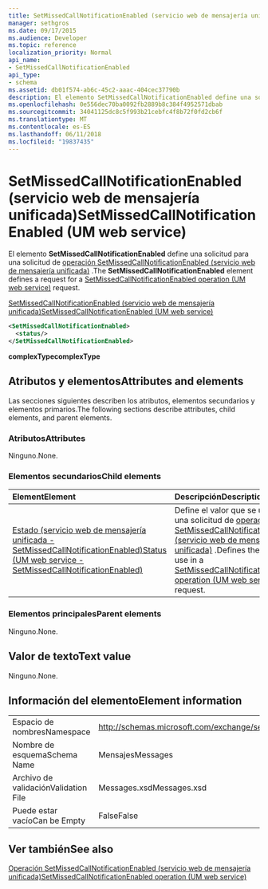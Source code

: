 ```yaml
---
title: SetMissedCallNotificationEnabled (servicio web de mensajería unificada)
manager: sethgros
ms.date: 09/17/2015
ms.audience: Developer
ms.topic: reference
localization_priority: Normal
api_name:
- SetMissedCallNotificationEnabled
api_type:
- schema
ms.assetid: db01f574-ab6c-45c2-aaac-404cec37790b
description: El elemento SetMissedCallNotificationEnabled define una solicitud para una solicitud de SetMissedCallNotificationEnabled operación (servicio web de mensajería unificada).
ms.openlocfilehash: 0e556dec70ba0092fb2889b8c384f4952571dbab
ms.sourcegitcommit: 34041125dc8c5f993b21cebfc4f8b72f0fd2cb6f
ms.translationtype: MT
ms.contentlocale: es-ES
ms.lasthandoff: 06/11/2018
ms.locfileid: "19837435"
---
```

# <a name="setmissedcallnotificationenabled-um-web-service"></a><span data-ttu-id="d5194-103">SetMissedCallNotificationEnabled (servicio web de mensajería unificada)</span><span class="sxs-lookup"><span data-stu-id="d5194-103">SetMissedCallNotificationEnabled (UM web service)</span></span>

<span data-ttu-id="d5194-104">El elemento **SetMissedCallNotificationEnabled** define una solicitud para una solicitud de [operación SetMissedCallNotificationEnabled (servicio web de mensajería unificada)](setmissedcallnotificationenabled-operation-um-web-service.md) .</span><span class="sxs-lookup"><span data-stu-id="d5194-104">The **SetMissedCallNotificationEnabled** element defines a request for a [SetMissedCallNotificationEnabled operation (UM web service)](setmissedcallnotificationenabled-operation-um-web-service.md) request.</span></span> 
  
[<span data-ttu-id="d5194-105">SetMissedCallNotificationEnabled (servicio web de mensajería unificada)</span><span class="sxs-lookup"><span data-stu-id="d5194-105">SetMissedCallNotificationEnabled (UM web service)</span></span>](setmissedcallnotificationenabled-um-web-service.md)
  
```xml
<SetMissedCallNotificationEnabled>
  <status/> 
</SetMissedCallNotificationEnabled>
```

 <span data-ttu-id="d5194-106">**complexType**</span><span class="sxs-lookup"><span data-stu-id="d5194-106">**complexType**</span></span>
## <a name="attributes-and-elements"></a><span data-ttu-id="d5194-107">Atributos y elementos</span><span class="sxs-lookup"><span data-stu-id="d5194-107">Attributes and elements</span></span>

<span data-ttu-id="d5194-108">Las secciones siguientes describen los atributos, elementos secundarios y elementos primarios.</span><span class="sxs-lookup"><span data-stu-id="d5194-108">The following sections describe attributes, child elements, and parent elements.</span></span>
  
### <a name="attributes"></a><span data-ttu-id="d5194-109">Atributos</span><span class="sxs-lookup"><span data-stu-id="d5194-109">Attributes</span></span>

<span data-ttu-id="d5194-110">Ninguno.</span><span class="sxs-lookup"><span data-stu-id="d5194-110">None.</span></span>
  
### <a name="child-elements"></a><span data-ttu-id="d5194-111">Elementos secundarios</span><span class="sxs-lookup"><span data-stu-id="d5194-111">Child elements</span></span>

|<span data-ttu-id="d5194-112">**Element**</span><span class="sxs-lookup"><span data-stu-id="d5194-112">**Element**</span></span>|<span data-ttu-id="d5194-113">**Descripción**</span><span class="sxs-lookup"><span data-stu-id="d5194-113">**Description**</span></span>|
|:-----|:-----|
|[<span data-ttu-id="d5194-114">Estado (servicio web de mensajería unificada - SetMissedCallNotificationEnabled)</span><span class="sxs-lookup"><span data-stu-id="d5194-114">Status (UM web service - SetMissedCallNotificationEnabled)</span></span>](status-um-web-servicesetmissedcallnotificationenabled.md) <br/> |<span data-ttu-id="d5194-115">Define el valor que se utilizará en una solicitud de [operación SetMissedCallNotificationEnabled (servicio web de mensajería unificada)](setmissedcallnotificationenabled-operation-um-web-service.md) .</span><span class="sxs-lookup"><span data-stu-id="d5194-115">Defines the value to use in a [SetMissedCallNotificationEnabled operation (UM web service)](setmissedcallnotificationenabled-operation-um-web-service.md) request.</span></span>  <br/> |
   
### <a name="parent-elements"></a><span data-ttu-id="d5194-116">Elementos principales</span><span class="sxs-lookup"><span data-stu-id="d5194-116">Parent elements</span></span>

<span data-ttu-id="d5194-117">Ninguno.</span><span class="sxs-lookup"><span data-stu-id="d5194-117">None.</span></span>
  
## <a name="text-value"></a><span data-ttu-id="d5194-118">Valor de texto</span><span class="sxs-lookup"><span data-stu-id="d5194-118">Text value</span></span>

<span data-ttu-id="d5194-119">Ninguno.</span><span class="sxs-lookup"><span data-stu-id="d5194-119">None.</span></span>
  
## <a name="element-information"></a><span data-ttu-id="d5194-120">Información del elemento</span><span class="sxs-lookup"><span data-stu-id="d5194-120">Element information</span></span>

|||
|:-----|:-----|
|<span data-ttu-id="d5194-121">Espacio de nombres</span><span class="sxs-lookup"><span data-stu-id="d5194-121">Namespace</span></span>  <br/> |http://schemas.microsoft.com/exchange/services/2006/messages  <br/> |
|<span data-ttu-id="d5194-122">Nombre de esquema</span><span class="sxs-lookup"><span data-stu-id="d5194-122">Schema Name</span></span>  <br/> |<span data-ttu-id="d5194-123">Mensajes</span><span class="sxs-lookup"><span data-stu-id="d5194-123">Messages</span></span>  <br/> |
|<span data-ttu-id="d5194-124">Archivo de validación</span><span class="sxs-lookup"><span data-stu-id="d5194-124">Validation File</span></span>  <br/> |<span data-ttu-id="d5194-125">Messages.xsd</span><span class="sxs-lookup"><span data-stu-id="d5194-125">Messages.xsd</span></span>  <br/> |
|<span data-ttu-id="d5194-126">Puede estar vacío</span><span class="sxs-lookup"><span data-stu-id="d5194-126">Can be Empty</span></span>  <br/> |<span data-ttu-id="d5194-127">False</span><span class="sxs-lookup"><span data-stu-id="d5194-127">False</span></span>  <br/> |
   
## <a name="see-also"></a><span data-ttu-id="d5194-128">Ver también</span><span class="sxs-lookup"><span data-stu-id="d5194-128">See also</span></span>



[<span data-ttu-id="d5194-129">Operación SetMissedCallNotificationEnabled (servicio web de mensajería unificada)</span><span class="sxs-lookup"><span data-stu-id="d5194-129">SetMissedCallNotificationEnabled operation (UM web service)</span></span>](setmissedcallnotificationenabled-operation-um-web-service.md)


